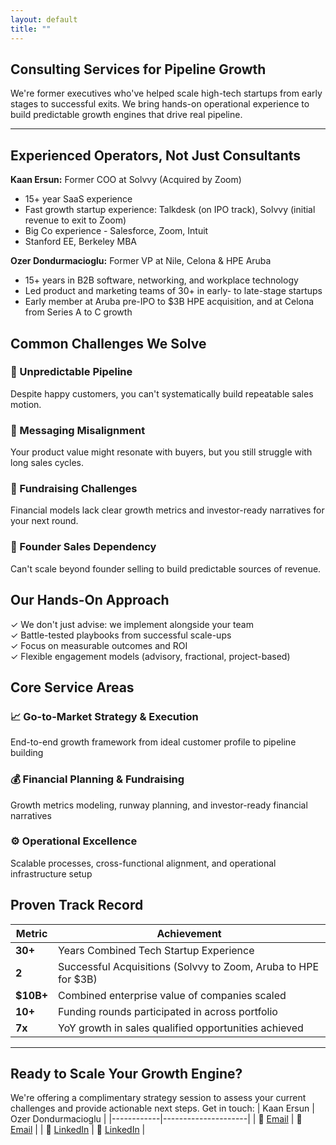 ```yaml
---
layout: default
title: ""
---
```


## Consulting Services for Pipeline Growth

We're former executives who've helped scale high-tech startups from early stages to successful exits. We bring hands-on operational experience to build predictable growth engines that drive real pipeline.

---

## Experienced Operators, Not Just Consultants

**Kaan Ersun:** Former COO at Solvvy (Acquired by Zoom)

- 15+ year SaaS experience
- Fast growth startup experience: Talkdesk (on IPO track), Solvvy (initial revenue to exit to Zoom)
- Big Co experience - Salesforce, Zoom, Intuit
- Stanford EE, Berkeley MBA

**Ozer Dondurmacioglu:** Former VP at Nile, Celona & HPE Aruba

- 15+ years in B2B software, networking, and workplace technology
- Led product and marketing teams of 30+ in early- to late-stage startups
- Early member at Aruba pre-IPO to $3B HPE acquisition, and at Celona from Series A to C growth


## Common Challenges We Solve

### 🤷 Unpredictable Pipeline
Despite happy customers, you can't systematically build repeatable sales motion.

### 🤔 Messaging Misalignment
Your product value might resonate with buyers, but you still struggle with long sales cycles.

### 💸 Fundraising Challenges
Financial models lack clear growth metrics and investor-ready narratives for your next round.

### 🚫 Founder Sales Dependency
Can't scale beyond founder selling to build predictable sources of revenue.


## Our Hands-On Approach

✓ We don't just advise: we implement alongside your team  
✓ Battle-tested playbooks from successful scale-ups  
✓ Focus on measurable outcomes and ROI  
✓ Flexible engagement models (advisory, fractional, project-based)


## Core Service Areas

### 📈 Go-to-Market Strategy & Execution
End-to-end growth framework from ideal customer profile to pipeline building

### 💰 Financial Planning & Fundraising
Growth metrics modeling, runway planning, and investor-ready financial narratives

### ⚙️ Operational Excellence
Scalable processes, cross-functional alignment, and operational infrastructure setup


## Proven Track Record

| Metric | Achievement |
|--------|------------|
| **30+** | Years Combined Tech Startup Experience |
| **2** | Successful Acquisitions (Solvvy to Zoom, Aruba to HPE for $3B) |
| **$10B+** | Combined enterprise value of companies scaled |
| **10+** | Funding rounds participated in across portfolio |
| **7x** | YoY growth in sales qualified opportunities achieved |

--- 

## Ready to Scale Your Growth Engine?

We're offering a complimentary strategy session to assess your current challenges and provide actionable next steps. Get in touch: 
| Kaan Ersun | Ozer Dondurmacioglu |
|------------|---------------------|
| 📧 [Email](mailto:kaanersun@gmail.com) | 📧 [Email](mailto:ozerdo@gmail.com) |
| 🔗 [LinkedIn](https://www.linkedin.com/in/kaanersun) | 🔗 [LinkedIn](https://www.linkedin.com/in/ozerdo) |